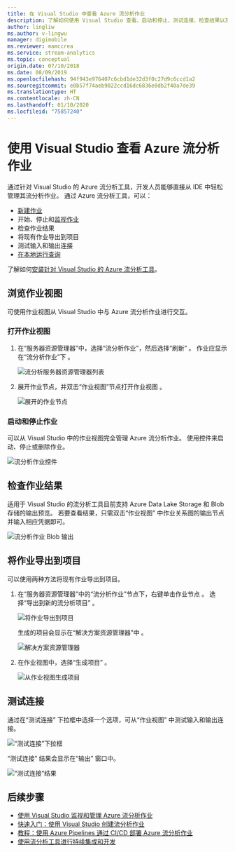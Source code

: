 ```yaml
---
title: 在 Visual Studio 中查看 Azure 流分析作业
description: 了解如何使用 Visual Studio 查看、启动和停止、测试连接、检查结果以及导出 Azure 流分析作业。
author: lingliw
ms.author: v-lingwu
manager: digimobile
ms.reviewer: mamccrea
ms.service: stream-analytics
ms.topic: conceptual
origin.date: 07/10/2018
ms.date: 08/09/2019
ms.openlocfilehash: 94f943e976407c6cbd1de32d3f0c27d9c6ccd1a2
ms.sourcegitcommit: e0b57f74aeb9022ccd16dc6836e0db2f40a7de39
ms.translationtype: HT
ms.contentlocale: zh-CN
ms.lasthandoff: 01/10/2020
ms.locfileid: "75857240"
---
```

# <a name="use-visual-studio-to-view-azure-stream-analytics-jobs"></a>使用 Visual Studio 查看 Azure 流分析作业

通过针对 Visual Studio 的 Azure 流分析工具，开发人员能够直接从 IDE 中轻松管理其流分析作业。 通过 Azure 流分析工具，可以：
- [新建作业](stream-analytics-quick-create-vs.md)
- 开始、停止和[监视作业](stream-analytics-monitor-jobs-use-vs.md)
- 检查作业结果
- 将现有作业导出到项目
- 测试输入和输出连接
- [在本地运行查询](stream-analytics-vs-tools-local-run.md)

了解如何[安装针对 Visual Studio 的 Azure 流分析工具](stream-analytics-tools-for-visual-studio-install.md)。

## <a name="explore-the-job-view"></a>浏览作业视图

可使用作业视图从 Visual Studio 中与 Azure 流分析作业进行交互。

### <a name="open-the-job-view"></a>打开作业视图

1. 在“服务器资源管理器”中，选择“流分析作业”，然后选择“刷新”    。 作业应显示在“流分析作业”下  。

    ![流分析服务器资源管理器列表](./media/stream-analytics-vs-tools/stream-analytics-tools-for-vs-list-jobs-01.png)



2. 展开作业节点，并双击“作业视图”节点打开作业视图  。
    
   ![展开的作业节点](./media/stream-analytics-vs-tools/stream-analytics-tools-for-vs-job-view-01.png)

### <a name="start-and-stop-jobs"></a>启动和停止作业

可以从 Visual Studio 中的作业视图完全管理 Azure 流分析作业。 使用控件来启动、停止或删除作业。
    
   ![流分析作业控件](./media/stream-analytics-vs-tools/azure-stream-analytics-job-view-controls.png)


## <a name="check-job-results"></a>检查作业结果

适用于 Visual Studio 的流分析工具目前支持 Azure Data Lake Storage 和 Blob 存储的输出预览。 若要查看结果，只需双击“作业视图”  中作业关系图的输出节点并输入相应凭据即可。

   ![流分析作业 Blob 输出](./media/stream-analytics-vs-tools/stream-analytics-blob-preview.png)


## <a name="export-jobs-to-a-project"></a>将作业导出到项目

可以使用两种方法将现有作业导出到项目。

1. 在“服务器资源管理器”中的“流分析作业”节点下，右键单击作业节点  。 选择“导出到新的流分析项目”  。
    
   ![将作业导出到项目](./media/stream-analytics-vs-tools/stream-analytics-tools-for-vs-export-job-01.png)
    
    生成的项目会显示在“解决方案资源管理器”中  。
    
   ![解决方案资源管理器](./media/stream-analytics-vs-tools/stream-analytics-tools-for-vs-export-job-02.png)

2. 在作业视图中，选择“生成项目”  。
    
   ![从作业视图生成项目](./media/stream-analytics-vs-tools/stream-analytics-tools-for-vs-export-job-03.png)

## <a name="test-connections"></a>测试连接

通过在“测试连接”  下拉框中选择一个选项，可从“作业视图”  中测试输入和输出连接。

   ![“测试连接”下拉框](./media/stream-analytics-vs-tools/stream-analytics-test-connection-dropdown.png)

“测试连接”  结果会显示在“输出”  窗口中。

   ![“测试连接”结果](./media/stream-analytics-vs-tools/stream-analytics-test-connection-results.png)

## <a name="next-steps"></a>后续步骤

* [使用 Visual Studio 监视和管理 Azure 流分析作业](stream-analytics-monitor-jobs-use-vs.md)
* [快速入门：使用 Visual Studio 创建流分析作业](stream-analytics-quick-create-vs.md)
* [教程：使用 Azure Pipelines 通过 CI/CD 部署 Azure 流分析作业](stream-analytics-tools-visual-studio-cicd-vsts.md)
* [使用流分析工具进行持续集成和开发](stream-analytics-tools-for-visual-studio-cicd.md)
